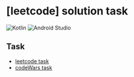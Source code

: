 # [leetcode] solution task
![Kotlin](https://img.shields.io/badge/kotlin-%237F52FF.svg?style=for-the-badge&logo=kotlin&logoColor=white)
![Android Studio](https://img.shields.io/badge/Android%20Studio-3DDC84.svg?style=for-the-badge&logo=android-studio&logoColor=white)

## Task

- [leetcode task](app/src/main/java/com/leetcode_kotlin/AlgorithmLeetcode.kt)
- [codeWars task](app/src/main/java/com/leetcode_kotlin/AlgorithmCodeWars.kt)
